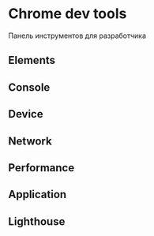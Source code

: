 # Chrome dev tools
Панель инструментов для разработчика

## Elements
## Console

## Device


## Network
## Performance
## Application


## Lighthouse


